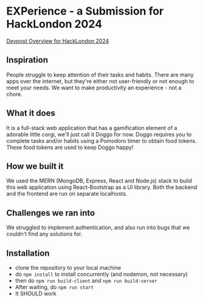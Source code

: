 # EXPerience - a Submission for HackLondon 2024
[Devpost Overview for HackLondon 2024](https://hacklondon-24.devpost.com) 

## Inspiration
People struggle to keep attention of their tasks and habits. There are many apps over the internet, but they're either not user-friendly or not enough to meet your needs. We want to make productivity an experience - not a chore.

## What it does
It is a full-stack web application that has a gamification element of a adorable little corgi, we'll just call it Doggo for now. Doggo requires you to complete tasks and/or habits using a Pomodoro timer to obtain food tokens. These food tokens are used to keep Doggo happy!

## How we built it
We used the MERN (MongoDB, Express, React and Node.js) stack to build this web application using React-Bootstrap as a UI library. Both the backend and the frontend are run on separate localhosts.

## Challenges we ran into
We struggled to implement authentication, and also run into bugs that we couldn't find any solutions for.

## Installation
- clone the repository to your local machine
- do `npm install` to install concurrently (and nodemon, not necessary)
- then do `npm run build-client` and `npm run build-server`
- After waiting, do `npm run start`
- It SHOULD work

